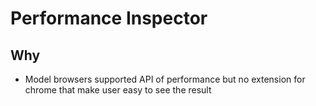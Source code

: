 # Performance Inspector

## Why

* Model browsers supported API of performance but no extension for chrome that make user easy to see the result

